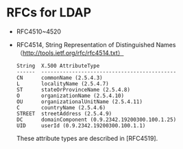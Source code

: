 
# RFCs for LDAP 
* RFC4510~4520
* RFC4514, String Representation of Distinguished Names （http://tools.ietf.org/rfc/rfc4514.txt）

      String  X.500 AttributeType
      ------  --------------------------------------------
      CN      commonName (2.5.4.3)
      L       localityName (2.5.4.7)
      ST      stateOrProvinceName (2.5.4.8)
      O       organizationName (2.5.4.10)
      OU      organizationalUnitName (2.5.4.11)
      C       countryName (2.5.4.6)
      STREET  streetAddress (2.5.4.9)
      DC      domainComponent (0.9.2342.19200300.100.1.25)
      UID     userId (0.9.2342.19200300.100.1.1)

   These attribute types are described in [RFC4519].
